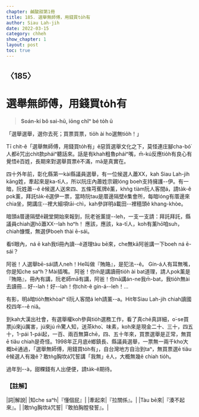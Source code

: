 ```yaml
---
chapter: 鹹酸甜第1冊
title: 185. 選舉無師傅，用錢買to̍h有
author: Siau Lah-jih
date: 2022-03-15
category: chheh
show_chapter: 1
layout: post
toc: true
---
```

  
## 〈185〉
# 選舉無師傅，用錢買to̍h有
>**Soán-kí bô sai-hū, iōng chîⁿ bé to̍h ū**

「選舉選舉，選你去死；買票買票，tio̍h ài ho͘選無tio̍h！」

Tī chit-ê「選舉無師傅，用錢買to̍h有」ê惡質選舉文化之下，莫怪連庄腳cha-bó͘人都ē咒出chit款pháiⁿ聽話來。話是有khah粗魯pháiⁿ嘴，m̄-kú反應tio̍h有良心有覺悟ê百姓，長期來對選舉買票ê不滿，mā是真實在。

四十外年前，彰化縣第一kài縣議員選舉，有一位候選人蕭XX，kah Siau Lah-jih kāng姓，牽起來是ka-tī人，所以阮庄內蕭姓宗親lóng boeh支持擁護--伊。有一暗，阮姓蕭--ê ê候選人送來四、五條芎蕉牌ê薰，khǹg tiàm阮人客間á，請ta̍k-ê pok薰，拜託ta̍k-ê選伊一票，當時阮tau是厝邊隔壁ê集會所，每暗lóng有厝邊來chia坐，開講庄--裡大細項tāi-chì，kah參詳明á載田--裡穡頭ê khang-khòe。

暗頭á厝邊隔壁ê親堂開始來報到，阮老爸薰提--leh，一支一支請：拜託拜託，縣議員chiah選hō͘蕭XX--lah hoⁿh！
應該，應該，ka-tī人，koh有薰hō͘咱suh，chiah慷慨，無選伊boeh thài ē-sái。

看tī眼內，ná ē kah我tī冊內讀--ê道理tàu bē來，che無kā阿爸講一下boeh ná ē-sái？

阿爸！人選舉bē-sái請人neh！He叫做『賄賂』，是犯法--ê。
Gín-á人有耳無嘴，你是知che saⁿh？Mài插嘴。
阿爸！你m̄是講讀冊tio̍h ài bat道理，請人pok薰是『賄賂』，冊內有講，阮老師mā有講，阿爸！你nā講án-ne我m̄-bat，我tio̍h無ài去讀冊…
好--lah！好--lah！你chit-ê gín-á--leh！…

有影，明á暗tio̍h無khòaiⁿ tī阮人客間á leh請薰--a。Hit年Siau Lah-jih chiah讀國校四年--ê niâ。

到kah大漢出社會，有選舉權koh參與tio̍h選務工作，看了真chē真詳細，o͘-se買票jú來jú厲害，jú來jú m̄驚人知，送茶kho͘、味素，koh來是現金二十、三十，四五十，1-pái 1-pái起，一百、兩百無算chē，四、五十年來，買票選舉是正常，無買ē tiâu chiah是奇怪。1998年正月底ê鄉鎮長、縣議員選舉，一票無一兩千kho͘大概bē通過，「選舉無師傅，用錢買to̍h有」，自台灣地方自治到taⁿ，無買票選ē tiâu ê候選人有幾ê？敢tǹg胸坎á咒誓講「我無」ê人，大概無幾ê chiah tio̍h。

過年到--à，甜粿錢有人出便便，請ta̍k-ê期待。


### 【註解】

|詞|解說|
|知che saⁿh|『懂個屁』|
|牽起來|『拉關係』。|
|Tàu bē來|『湊不起來』。|
|敢tǹg胸坎á咒誓|『敢拍胸膛發誓』。|

